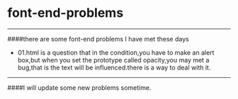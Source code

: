 # font-end-problems
***
####there are some font-end problems I have met these days
* 01.html is a question that in the condition,you have to make an alert box,but when you set the prototype called opacity,you may met a bug,that is the text will be influenced.there is a way to deal with it.
***
####I will update some new problems sometime.
